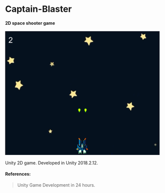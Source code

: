 # Captain-Blaster

#### 2D space shooter game

<img src="CaptainBlaster2.png" width=500/>

Unity 2D game. Developed in Unity 2018.2.12.

#### References:
> Unity Game Development in 24 hours.
